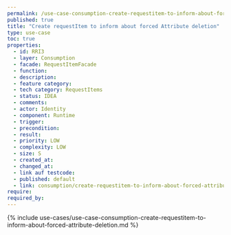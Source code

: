 ```yaml
---
permalink: /use-case-consumption-create-requestitem-to-inform-about-forced-attribute-deletion
published: true
title: "Create requestItem to inform about forced Attribute deletion"
type: use-case
toc: true
properties:
  - id: RRI3
  - layer: Consumption
  - facade: RequestItemFacade
  - function:
  - description:
  - feature category:
  - tech category: RequestItems
  - status: IDEA
  - comments:
  - actor: Identity
  - component: Runtime
  - trigger:
  - precondition:
  - result:
  - priority: LOW
  - complexity: LOW
  - size: S
  - created_at:
  - changed_at:
  - link auf testcode:
  - published: default
  - link: consumption/create-requestitem-to-inform-about-forced-attribute-deletion
require:
required_by:
---
```


{% include use-cases/use-case-consumption-create-requestitem-to-inform-about-forced-attribute-deletion.md %}
